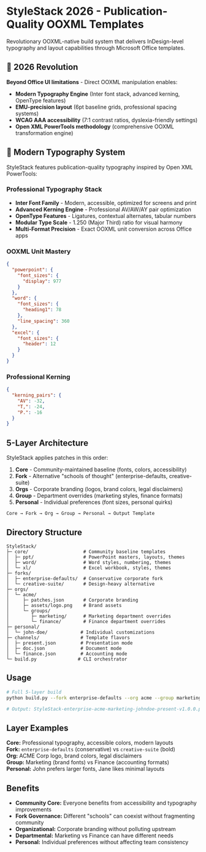 # StyleStack 2026 - Publication-Quality OOXML Templates

Revolutionary OOXML-native build system that delivers InDesign-level typography and layout capabilities through Microsoft Office templates.

## 🚀 2026 Revolution

**Beyond Office UI limitations** - Direct OOXML manipulation enables:
- **Modern Typography Engine** (Inter font stack, advanced kerning, OpenType features)
- **EMU-precision layout** (6pt baseline grids, professional spacing systems)
- **WCAG AAA accessibility** (7:1 contrast ratios, dyslexia-friendly settings)
- **Open XML PowerTools methodology** (comprehensive OOXML transformation engine)

## 🎨 Modern Typography System

StyleStack features publication-quality typography inspired by Open XML PowerTools:

### **Professional Typography Stack**
- **Inter Font Family** - Modern, accessible, optimized for screens and print
- **Advanced Kerning Engine** - Professional AV/AW/AY pair optimization
- **OpenType Features** - Ligatures, contextual alternates, tabular numbers
- **Modular Type Scale** - 1.250 (Major Third) ratio for visual harmony
- **Multi-Format Precision** - Exact OOXML unit conversion across Office apps

### **OOXML Unit Mastery**
```json
{
  "powerpoint": {
    "font_sizes": {
      "display": 977
    }
  },
  "word": {
    "font_sizes": {
      "heading1": 78
    },
    "line_spacing": 360
  },
  "excel": {
    "font_sizes": {
      "header": 12
    }
  }
}
```

### **Professional Kerning**
```json
{
  "kerning_pairs": {
    "AV": -32,
    "T,": -24,
    "P.": -16
  }
}
```

## 5-Layer Architecture

StyleStack applies patches in this order:

1. **Core** - Community-maintained baseline (fonts, colors, accessibility)
2. **Fork** - Alternative "schools of thought" (enterprise-defaults, creative-suite)  
3. **Orgs** - Corporate branding (logos, brand colors, legal disclaimers)
4. **Group** - Department overrides (marketing styles, finance formats)
5. **Personal** - Individual preferences (font sizes, personal quirks)

```
Core → Fork → Org → Group → Personal → Output Template
```

## Directory Structure

```
StyleStack/
├─ core/                    # Community baseline templates
│  ├─ ppt/                  # PowerPoint masters, layouts, themes
│  ├─ word/                 # Word styles, numbering, themes
│  └─ xl/                   # Excel workbook, styles, themes
├─ forks/
│  ├─ enterprise-defaults/  # Conservative corporate fork
│  └─ creative-suite/       # Design-heavy alternative
├─ orgs/
│  └─ acme/
│     ├─ patches.json       # Corporate branding
│     ├─ assets/logo.png    # Brand assets
│     └─ groups/
│        ├─ marketing/      # Marketing department overrides
│        └─ finance/        # Finance department overrides
├─ personal/
│  └─ john-doe/            # Individual customizations
├─ channels/               # Template flavors
│  ├─ present.json         # Presentation mode
│  ├─ doc.json             # Document mode
│  └─ finance.json         # Accounting mode
└─ build.py               # CLI orchestrator
```

## Usage

```bash
# Full 5-layer build
python build.py --fork enterprise-defaults --org acme --group marketing --personal john-doe --channel present --products potx

# Output: StyleStack-enterprise-acme-marketing-johndoe-present-v1.0.0.potx
```

## Layer Examples

**Core:** Professional typography, accessible colors, modern layouts  
**Fork:** `enterprise-defaults` (conservative) vs `creative-suite` (bold)  
**Org:** ACME Corp logo, brand colors, legal disclaimers  
**Group:** Marketing (brand fonts) vs Finance (accounting formats)  
**Personal:** John prefers larger fonts, Jane likes minimal layouts

## Benefits

- **Community Core:** Everyone benefits from accessibility and typography improvements
- **Fork Governance:** Different "schools" can coexist without fragmenting community
- **Organizational:** Corporate branding without polluting upstream
- **Departmental:** Marketing vs Finance can have different needs
- **Personal:** Individual preferences without affecting team consistency